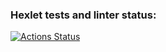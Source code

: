 ### Hexlet tests and linter status:
[![Actions Status](https://github.com/devdenh/python-project-52/workflows/hexlet-check/badge.svg)](https://github.com/devdenh/python-project-52/actions)